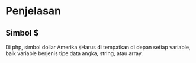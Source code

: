 # Penjelasan 
## Simbol $
Di php, simbol dollar Amerika ```$```Harus di tempatkan di depan setiap variable, baik variable berjenis tipe data angka, string, atau array.
